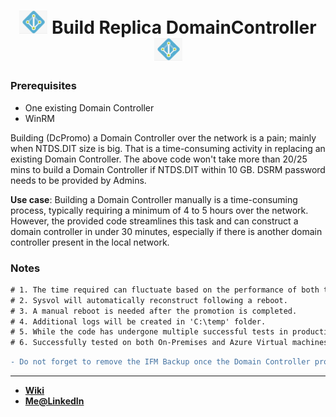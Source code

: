 <h1 align="center">
  <img width="45" src="https://github.com/21bshwjt/Build_Replica_DomainController/blob/68e1d154cc2110bdb5dbf74418c9ec60b5bc5024/images/adds.png?raw=true">
  Build Replica DomainController
  <img width="45" src="https://github.com/21bshwjt/Build_Replica_DomainController/blob/68e1d154cc2110bdb5dbf74418c9ec60b5bc5024/images/adds.png?raw=true">
</h1>


### Prerequisites
- One existing Domain Controller 
- WinRM 

Building (DcPromo) a Domain Controller over the network is a pain; mainly when NTDS.DIT size is big. That is a time-consuming activity in replacing an existing Domain Controller.
The above code won't take more than 20/25 mins to build a Domain Controller if NTDS.DIT within 10 GB. DSRM password needs to be provided by Admins.

**Use case**: Building a Domain Controller manually is a time-consuming process, typically requiring a minimum of 4 to 5 hours over the network. However, the provided code streamlines this task and can construct a domain controller in under 30 minutes, especially if there is another domain controller present in the local network.

### Notes
```diff
# 1. The time required can fluctuate based on the performance of both the VM and the network.
# 2. Sysvol will automatically reconstruct following a reboot.
# 3. A manual reboot is needed after the promotion is completed.
# 4. Additional logs will be created in 'C:\temp' folder.
# 5. While the code has undergone multiple successful tests in production, it is advisable to independently validate its performance before deploying it to the production environment.
# 6. Successfully tested on both On-Premises and Azure Virtual machines.
```

```diff
- Do not forget to remove the IFM Backup once the Domain Controller promotion is completed.
```
___________________________________________________________________________________________________________________

- [**Wiki**](https://21bshwjt.github.io/Build_Replica_DomainController/)
- [**Me@LinkedIn**](https://www.linkedin.com/in/bshwjt/)
